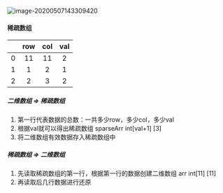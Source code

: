 ![image-20200507143309420](C:\Users\admin\AppData\Roaming\Typora\typora-user-images\image-20200507143309420.png)

#### 稀疏数组

|      | row  | col  | val  |
| :--: | :--: | :--: | :--: |
|  0   |  11  |  11  |  2   |
|  1   |  1   |  2   |  1   |
|  2   |  2   |  3   |  2   |

##### 二维数组 => 稀疏数组

1. 第一行代表数据的总数：一共多少row，多少col，多少val
2. 根据val就可以得出稀疏数组 sparseArr int[val+1] [3]
3. 将二维数组有效数据存入稀疏数组中

##### 稀疏数组 => 二维数组

1. 先读取稀疏数组的第一行，根据第一行的数据创建二维数组 arr int[11] [11]
2. 再读取后几行数据进行还原